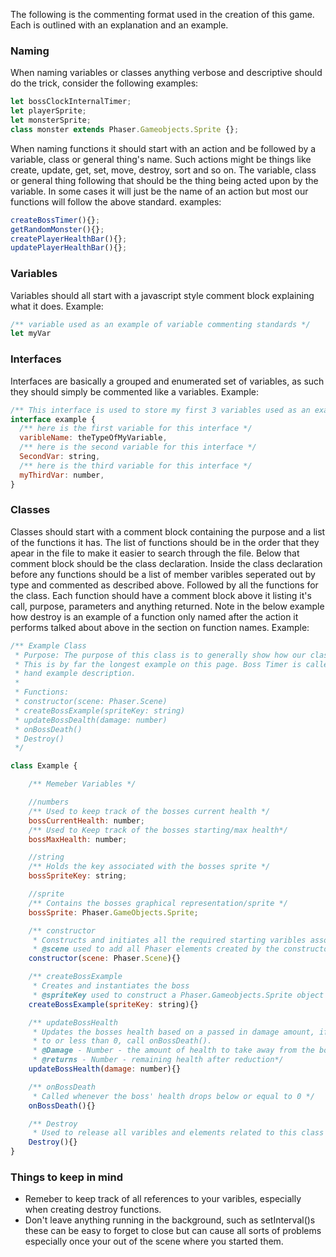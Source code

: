 The following is the commenting format used in the creation of this game. Each is outlined with an explanation and an example.
### Naming
When naming variables or classes anything verbose and descriptive should do the trick, consider the following examples:
```javascript
let bossClockInternalTimer;
let playerSprite;
let monsterSprite;
class monster extends Phaser.Gameobjects.Sprite {};
```
When naming functions it should start with an action and be followed by a variable, class or general thing's name. Such actions might be
things like create, update, get, set, move, destroy, sort and so on. The variable, class or general thing following that should be the
thing being acted upon by the variable. In some cases it will just be the name of an action but most our functions will follow the above
standard. examples:
``` javascript
createBossTimer(){};
getRandomMonster(){};
createPlayerHealthBar(){};
updatePlayerHealthBar(){};
```

### Variables
Variables should all start with a javascript style comment block explaining what it does. Example:
``` javascript
/** variable used as an example of variable commenting standards */
let myVar
```

### Interfaces
Interfaces are basically a grouped and enumerated set of variables, as such they should simply be commented like a variables. Example:
``` javascript
/** This interface is used to store my first 3 variables used as an example of interface commenting */
interface example {
  /** here is the first variable for this interface */
  varibleName: theTypeOfMyVariable,
  /** here is the second variable for this interface */
  SecondVar: string,
  /** here is the third variable for this interface */
  myThirdVar: number,
}
```

### Classes
Classes should start with a comment block containing the purpose and a list of the functions it has. The list of
functions should be in the order that they apear in the file to make it easier to search through the file. Below
that comment block should be the class declaration. Inside the class declaration before any functions should be
a list of member varibles seperated out by type and commented as described above. Followed by all the functions 
for the class. Each function should have a comment block above it listing it's call, purpose, parameters and
anything returned. Note in the below example how destroy is an example of a function only named after the action it
performs talked about above in the section on function names. Example:
``` javascript
/** Example Class
 * Purpose: The purpose of this class is to generally show how our classes comments should be structured
 * This is by far the longest example on this page. Boss Timer is called by the example class as a off
 * hand example description.
 * 
 * Functions:
 * constructor(scene: Phaser.Scene)
 * createBossExample(spriteKey: string)
 * updateBossDealth(damage: number)
 * onBossDeath()
 * Destroy()
 */

class Example {

    /** Memeber Variables */

    //numbers
    /** Used to keep track of the bosses current health */
    bossCurrentHealth: number;
    /** Used to Keep track of the bosses starting/max health*/
    bossMaxHealth: number;

    //string
    /** Holds the key associated with the bosses sprite */
    bossSpriteKey: string;

    //sprite
    /** Contains the bosses graphical representation/sprite */
    bossSprite: Phaser.GameObjects.Sprite;

    /** constructor
     * Constructs and initiates all the required starting varibles associated with this class
     * @scene used to add all Phaser elements created by the constructor to the scene  */
    constructor(scene: Phaser.Scene){}

    /** createBossExample 
     * Creates and instantiates the boss
     * @spriteKey used to construct a Phaser.Gameobjects.Sprite object */
    createBossExample(spriteKey: string){}

    /** updateBossHealth
     * Updates the bosses health based on a passed in damage amount, if bosses health is equal
     * to or less than 0, call onBossDeath().
     * @Damage - Number - the amount of health to take away from the bosses health pool 
     * @returns - Number - remaining health after reduction*/
    updateBossHealth(damage: number){}

    /** onBossDeath
     * Called whenever the boss' health drops below or equal to 0 */
    onBossDeath(){}

    /** Destroy
     * Used to release all varibles and elements related to this class */
    Destroy(){}
}
```

### Things to keep in mind
- Remeber to keep track of all references to your varibles, especially when creating destroy functions.
- Don't leave anything running in the background, such as setInterval()s these can be easy to forget to
close but can cause all sorts of problems especially once your out of the scene where you started them.
